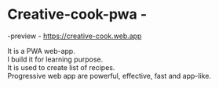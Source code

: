# Creative-cook-pwa - 
-preview -  https://creative-cook.web.app

It is a PWA web-app.<br>
I build it for learning purpose.<br>
It is used to create list of recipes.<br>
Progressive web app are powerful, effective, fast and app-like.<br>
